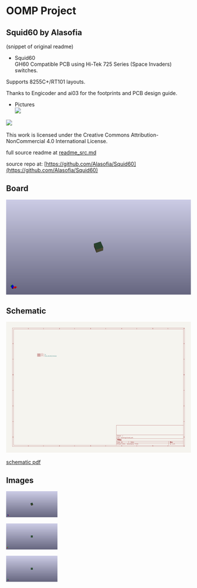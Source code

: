 # OOMP Project  
## Squid60  by Alasofia  
  
(snippet of original readme)  
  
- Squid60  
GH60 Compatible PCB using Hi-Tek 725 Series (Space Invaders) switches.  
  
Supports 8255C+/RT101 layouts.  
  
Thanks to Engicoder and ai03 for the footprints and PCB design guide.  
  
- Pictures  
![](Images/squid60schematic.png)  
  
![](Images/squid60render.png)  
  
  
This work is licensed under the Creative Commons Attribution-NonCommercial 4.0 International License.  
  
  full source readme at [readme_src.md](readme_src.md)  
  
source repo at: [https://github.com/Alasofia/Squid60](https://github.com/Alasofia/Squid60)  
## Board  
  
[![working_3d.png](working_3d_600.png)](working_3d.png)  
## Schematic  
  
[![working_schematic.png](working_schematic_600.png)](working_schematic.png)  
  
[schematic pdf](working_schematic.pdf)  
## Images  
  
[![working_3d.png](working_3d_140.png)](working_3d.png)  
  
[![working_3d_back.png](working_3d_back_140.png)](working_3d_back.png)  
  
[![working_3d_front.png](working_3d_front_140.png)](working_3d_front.png)  
